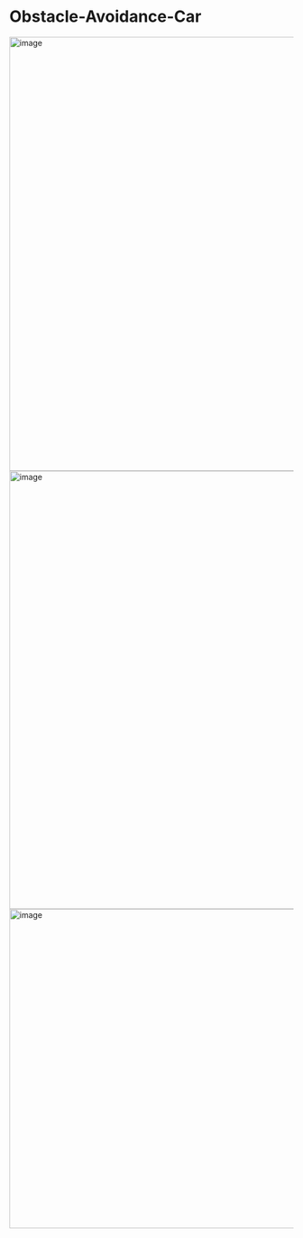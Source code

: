 # Obstacle-Avoidance-Car
<img width="750" height="768" alt="image" src="https://github.com/user-attachments/assets/98b0dc0f-cd8d-4c36-9a15-3c6b0d77efa9" />

<img width="760" height="775" alt="image" src="https://github.com/user-attachments/assets/5521d385-8ad2-4ade-a98e-a62b4e75b208" />

<img width="567" height="565" alt="image" src="https://github.com/user-attachments/assets/ca960bf4-7fdc-4cc5-be9b-571f651df29b" />

 
 
